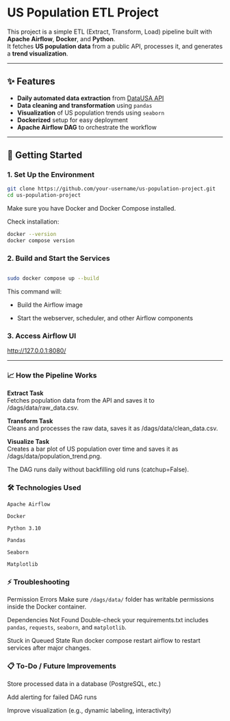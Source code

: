 # US Population ETL Project

This project is a simple ETL (Extract, Transform, Load) pipeline built with **Apache Airflow**, **Docker**, and **Python**.  
It fetches **US population data** from a public API, processes it, and generates a **trend visualization**.

---

## ✨ Features

- **Daily automated data extraction** from [DataUSA API](https://datausa.io/api/data?drilldowns=Nation&measures=Population)
- **Data cleaning and transformation** using `pandas`
- **Visualization** of US population trends using `seaborn`
- **Dockerized** setup for easy deployment
- **Apache Airflow DAG** to orchestrate the workflow

---

## 🚀 Getting Started


### 1. Set Up the Environment
```bash
git clone https://github.com/your-username/us-population-project.git
cd us-population-project
```
Make sure you have Docker and Docker Compose installed.

Check installation:
```bash
docker --version
docker compose version
```
### 2. Build and Start the Services
```bash

sudo docker compose up --build
```

This command will:

- Build the Airflow image

- Start the webserver, scheduler, and other Airflow components

### 3. Access Airflow UI

http://127.0.0.1:8080/

---


### 📈 How the Pipeline Works

**Extract Task**<br> 
Fetches population data from the API and saves it to /dags/data/raw_data.csv.



**Transform Task**<br>
Cleans and processes the raw data, saves it as /dags/data/clean_data.csv.



**Visualize Task**<br>
Creates a bar plot of US population over time and saves it as /dags/data/population_trend.png.

The DAG runs daily without backfilling old runs (catchup=False).


### 🛠 Technologies Used

`Apache Airflow`

`Docker`

`Python 3.10`

`Pandas`

`Seaborn`

`Matplotlib`

### ⚡ Troubleshooting
Permission Errors
Make sure `/dags/data/` folder has writable permissions inside the Docker container.

Dependencies Not Found
Double-check your requirements.txt includes `pandas`, `requests`, `seaborn`, and `matplotlib`.

Stuck in Queued State
Run docker compose restart airflow to restart services after major changes.

### 📋 To-Do / Future Improvements

Store processed data in a database (PostgreSQL, etc.)

Add alerting for failed DAG runs

Improve visualization (e.g., dynamic labeling, interactivity)
